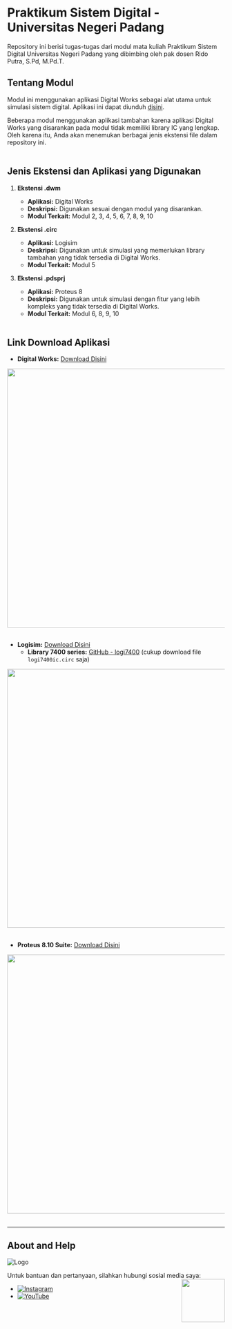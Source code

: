 # Praktikum Sistem Digital - Universitas Negeri Padang

Repository ini berisi tugas-tugas dari modul mata kuliah Praktikum Sistem Digital Universitas Negeri Padang yang dibimbing oleh pak dosen Rido Putra, S.Pd, M.Pd.T.

## Tentang Modul

Modul ini menggunakan aplikasi Digital Works sebagai alat utama untuk simulasi sistem digital. Aplikasi ini dapat diunduh [disini](https://www.mecanique.co.uk/shop/index.php?route=product/category&path=89
).

Beberapa modul menggunakan aplikasi tambahan karena aplikasi Digital Works yang disarankan pada modul tidak memiliki library IC yang lengkap. Oleh karena itu, Anda akan menemukan berbagai jenis ekstensi file dalam repository ini.
</br></br>

## Jenis Ekstensi dan Aplikasi yang Digunakan

1. **Ekstensi .dwm**
   - **Aplikasi:** Digital Works
   - **Deskripsi:** Digunakan sesuai dengan modul yang disarankan.
   - **Modul Terkait:** Modul 2, 3, 4, 5, 6, 7, 8, 9, 10
   
2. **Ekstensi .circ**
   - **Aplikasi:** Logisim
   - **Deskripsi:** Digunakan untuk simulasi yang memerlukan library tambahan yang tidak tersedia di Digital Works.
   - **Modul Terkait:** Modul 5

3. **Ekstensi .pdsprj**
   - **Aplikasi:** Proteus 8
   - **Deskripsi:** Digunakan untuk simulasi dengan fitur yang lebih kompleks yang tidak tersedia di Digital Works.
   - **Modul Terkait:** Modul 6, 8, 9, 10
</br></br>

## Link Download Aplikasi


- **Digital Works:** [Download Disini](https://www.mecanique.co.uk/shop/index.php?route=product/category&path=89)
 
<img width="600" src="https://github.com/SirGhazian/praktikum-sistim-digital-UNP/assets/142916107/02c60835-d92a-473c-9b66-2e787141e010">
</br></br>

- **Logisim:** [Download Disini](https://sourceforge.net/projects/circuit/)
  - **Library 7400 series:** [GitHub - logi7400](https://github.com/r0the/logi7400) (cukup download file `logi7400ic.circ` saja)
<img width="600" src="https://github.com/SirGhazian/praktikum-sistim-digital-UNP/assets/142916107/7a13909a-744c-485c-9752-34545c69cd52">
</br></br>

- **Proteus 8.10 Suite:** [Download Disini](https://www.labcenter.com/)
<img width="600" src="https://github.com/SirGhazian/praktikum-sistim-digital-UNP/assets/142916107/f9cd361f-cb2c-4a3e-85a4-8ebf5187c8e6">
</br></br>

---


## <a id="about"></a> About and Help

![Logo](https://unp.ac.id/nfs-assets/all/images/logo_unp_white.png)

Untuk bantuan dan pertanyaan, silahkan hubungi sosial media saya:
<img align="right" width="100" src="https://github.com/SirGhazian/praktikum-struktur-data-UNP/assets/142916107/b140fe43-3a57-4295-8493-79d929a5e3b0">

-   [![Instagram](https://img.shields.io/badge/Instagram-%23E4405F.svg?logo=Instagram&logoColor=white)](https://instagram.com/ghazian_tza)
-   [![YouTube](https://img.shields.io/badge/YouTube-%23FF0000.svg?logo=YouTube&logoColor=white)](https://www.youtube.com/channel/UCIp_064wQ8RqNSEy1asx_4w)


